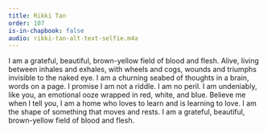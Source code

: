 ```yaml
---
title: Rikki Tan
order: 107
is-in-chapbook: false
audio: rikki-tan-alt-text-selfie.m4a
---
```

I am a grateful, beautiful, brown-yellow field of blood and flesh. Alive, living between inhales and exhales, with wheels and cogs, wounds and triumphs invisible to the naked eye. I am a churning seabed of thoughts in a brain, words on a page. I promise I am not a riddle. I am no peril. I am undeniably, like you, an emotional ooze wrapped in red, white, and blue. Believe me when I tell you, I am a home who loves to learn and is learning to love. I am the shape of something that moves and rests. I am a grateful, beautiful, brown-yellow field of blood and flesh.

